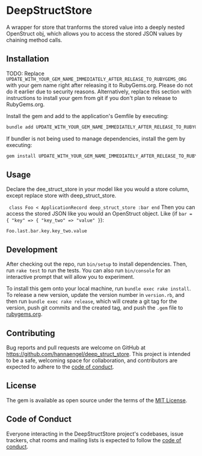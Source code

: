 # DeepStructStore
A wrapper for store that tranforms the stored value into a deeply nested OpenStruct obj, which allows you to access the stored JSON values by chaining method calls. 

## Installation

TODO: Replace `UPDATE_WITH_YOUR_GEM_NAME_IMMEDIATELY_AFTER_RELEASE_TO_RUBYGEMS_ORG` with your gem name right after releasing it to RubyGems.org. Please do not do it earlier due to security reasons. Alternatively, replace this section with instructions to install your gem from git if you don't plan to release to RubyGems.org.

Install the gem and add to the application's Gemfile by executing:

```bash
bundle add UPDATE_WITH_YOUR_GEM_NAME_IMMEDIATELY_AFTER_RELEASE_TO_RUBYGEMS_ORG
```

If bundler is not being used to manage dependencies, install the gem by executing:

```bash
gem install UPDATE_WITH_YOUR_GEM_NAME_IMMEDIATELY_AFTER_RELEASE_TO_RUBYGEMS_ORG
```

## Usage

Declare the dee_struct_store in your model like you would a store column, except replace store with deep_struct_store. 

` 
class Foo < ApplicationRecord
  deep_struct_store :bar
end
`
Then you can access the stored JSON like you would an OpenStruct object. Like (if `bar = { "key" => { "key_two" => "value" }`):

 `Foo.last.bar.key.key_two.value` 


## Development

After checking out the repo, run `bin/setup` to install dependencies. Then, run `rake test` to run the tests. You can also run `bin/console` for an interactive prompt that will allow you to experiment.

To install this gem onto your local machine, run `bundle exec rake install`. To release a new version, update the version number in `version.rb`, and then run `bundle exec rake release`, which will create a git tag for the version, push git commits and the created tag, and push the `.gem` file to [rubygems.org](https://rubygems.org).

## Contributing

Bug reports and pull requests are welcome on GitHub at https://github.com/hannaengel/deep_struct_store. This project is intended to be a safe, welcoming space for collaboration, and contributors are expected to adhere to the [code of conduct](https://github.com/[USERNAME]/deep_struct_store/blob/master/CODE_OF_CONDUCT.md).

## License

The gem is available as open source under the terms of the [MIT License](https://opensource.org/licenses/MIT).

## Code of Conduct

Everyone interacting in the DeepStructStore project's codebases, issue trackers, chat rooms and mailing lists is expected to follow the [code of conduct](https://github.com/hannaengel/deep_struct_store/blob/master/CODE_OF_CONDUCT.md).
